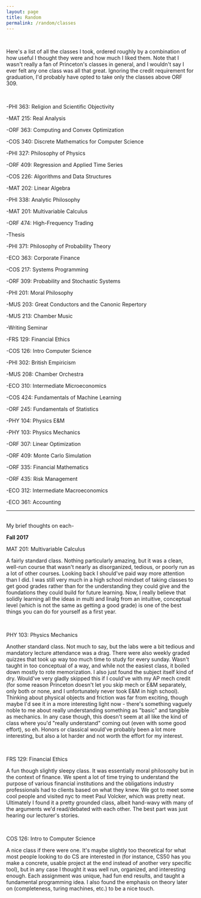 ```yaml
---
layout: page
title: Random
permalink: /random/classes
---
```

<br />

Here's a list of all the classes I took, ordered roughly by a combination of how useful I thought they were and how much I liked them. Note that I wasn't really a fan of Princeton's classes in general, and I wouldn't say I ever felt
any one class was all that great. Ignoring the credit requirement for graduation, I'd probably have opted to take only the classes above ORF 309.

<br />

-PHI 363: Religion and Scientific Objectivity

-MAT 215: Real Analysis

-ORF 363: Computing and Convex Optimization

-COS 340: Discrete Mathematics for Computer Science

-PHI 327: Philosophy of Physics

-ORF 409: Regression and Applied Time Series

-COS 226: Algorithms and Data Structures

-MAT 202: Linear Algebra

-PHI 338: Analytic Philosophy

-MAT 201: Multivariable Calculus

-ORF 474: High-Frequency Trading

-Thesis

-PHI 371: Philosophy of Probability Theory

-ECO 363: Corporate Finance

-COS 217: Systems Programming

-ORF 309: Probability and Stochastic Systems

-PHI 201: Moral Philosophy

-MUS 203: Great Conductors and the Canonic Repertory

-MUS 213: Chamber Music

-Writing Seminar

-FRS 129: Financial Ethics

-COS 126: Intro Computer Science

-PHI 302: British Empiricism

-MUS 208: Chamber Orchestra

-ECO 310: Intermediate Microeconomics

-COS 424: Fundamentals of Machine Learning

-ORF 245: Fundamentals of Statistics

-PHY 104: Physics E&M

-PHY 103: Physics Mechanics

-ORF 307: Linear Optimization

-ORF 409: Monte Carlo Simulation

-ORF 335: Financial Mathematics

-ORF 435: Risk Management

-ECO 312: Intermediate Macroeconomics

-ECO 361: Accounting


--------------------------
<br />
My brief thoughts on each-

<br />

**Fall 2017**

MAT 201: Multivariable Calculus

A fairly standard class. Nothing particularly amazing, but it was a clean, well-run course that wasn't nearly as disorganized, tedious, or poorly run as a lot of other courses. Looking back I should've paid way more attention than I did. I was still very much in a high school mindset of taking classes to get good grades rather than for the understanding they could give and the foundations they could build for future learning. Now, I really believe that solidly learning all the ideas in multi and linalg from an intuitive, conceptual level (which is not the same as getting a good grade) is one of the best things you can do for yourself as a first year.

<br />

PHY 103: Physics Mechanics

Another standard class. Not much to say, but the labs were a bit tedious and mandatory lecture attendance was a drag. There were also weekly graded quizzes that took up way too much time to study for every sunday. Wasn't taught in too conceptual of a way, and while not the easiest class, it boiled down mostly to rote memorization. I also just found the subject itself kind of dry. Would've very gladly skipped this if I could've with my AP mech credit (for some reason Princeton doesn't let you skip mech or E&M separately, only both or none, and I unfortunately never took E&M in high school). Thinking about physical objects and friction was far from exciting, though maybe I'd see it in a more interesting light now - there's something vaguely noble to me about really understanding something as "basic" and tangible as mechanics. In any case though, this doesn't seem at all like the kind of class where you'd "really understand" coming out (even with some good effort), so eh. Honors or classical would've probably been a lot more interesting, but also a lot harder and not worth the effort for my interest.

<br />

FRS 129: Financial Ethics

A fun though slightly sleepy class. It was essentially moral philosophy but in the context of finance. We spent a lot of time trying to understand the purpose of various financial institutions and the obligations industry professionals had to clients based on what they knew. We got to meet some cool people and visited nyc to meet Paul Volcker, which was pretty neat. Ultimately I found it a pretty grounded class, albeit hand-wavy with many of the arguments we'd read/debated with each other. The best part was just hearing our lecturer's stories.

<br />

COS 126: Intro to Computer Science

A nice class if there were one. It's maybe slightly too theoretical for what most people looking to do CS are interested in (for instance, CS50 has you make a concrete, usable project at the end instead of another very specific tool), but in any case I thought it was well run, organized, and interesting enough. Each assignment was unique, had fun end results, and taught a fundamental programming idea. I also found the emphasis on theory later on (completeness, turing machines, etc.) to be a nice touch.




